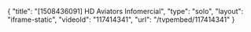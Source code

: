 {
    "title": "[1508436091] HD Aviators Infomercial",
    "type": "solo",
    "layout": "iframe-static",
    "videoId": "117414341",
    "url": "\/tvpembed\/117414341"
}